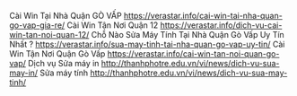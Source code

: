 Cài Win Tại Nhà Quận GÒ VẤP https://verastar.info/cai-win-tai-nha-quan-go-vap-gia-re/
Cài Win Tận Nơi Quận 12 https://verastar.info/dich-vu-cai-win-tan-noi-quan-12/ 
Chỗ Nào Sửa Máy Tính Tại Nhà Quận Gò Vấp Uy Tín Nhất ? https://verastar.info/sua-may-tinh-tai-nha-quan-go-vap-uy-tin/
Cài Win Tận Nơi Quận Gò Vấp https://verastar.info/cai-win-tan-noi-quan-go-vap/
Dịch vụ Sửa máy in http://thanhphotre.edu.vn/vi/news/dich-vu-sua-may-in/
Sửa máy tính http://thanhphotre.edu.vn/vi/news/dich-vu-sua-may-tinh/
